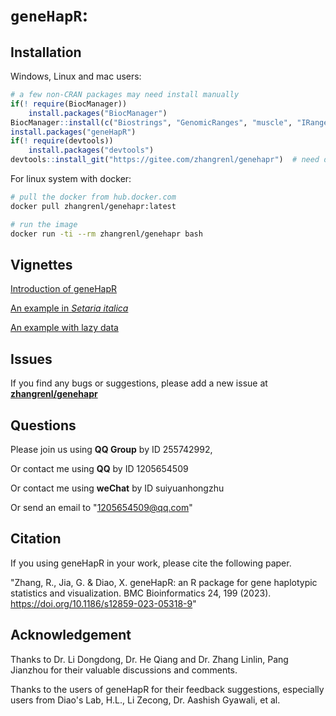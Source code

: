 # `geneHapR`:

## Installation

Windows, Linux and mac users:

```r
# a few non-CRAN packages may need install manually
if(! require(BiocManager)) 
    install.packages("BiocManager")
BiocManager::install(c("Biostrings", "GenomicRanges", "muscle", "IRanges", "rtracklayer", "trackViewer"))
install.packages("geneHapR")
if(! require(devtools)) 
    install.packages("devtools")
devtools::install_git("https://gitee.com/zhangrenl/genehapr")  # need devtools package and git software
```

For linux system with docker:

```bash
# pull the docker from hub.docker.com
docker pull zhangrenl/genehapr:latest

# run the image
docker run -ti --rm zhangrenl/genehapr bash
```



## Vignettes 

[Introduction of geneHapR](https://gitee.com/zhangrenl/genehapr/wikis/Introduction.md)

[An example in *Setaria italica*](https://gitee.com/zhangrenl/genehapr/wikis/An_example_in_Setaria_italica)

[An example with lazy data](https://gitee.com/zhangrenl/genehapr/wikis/An%20example%20using%20lazy%20data%20in%20geneHapR)

## Issues

If you find any bugs or suggestions, please add a new issue at [**zhangrenl/genehapr**](https://gitee.com/zhangrenl/genehapr/issues)

## Questions

Please join us using **QQ Group** by ID 255742992,

Or contact me using **QQ** by ID 1205654509

Or contact me using **weChat** by ID suiyuanhongzhu

Or send an email to "1205654509@qq.com"

## Citation

If you using geneHapR in your work, please cite the following paper.

"Zhang, R., Jia, G. & Diao, X. geneHapR: an R package for gene haplotypic statistics and visualization. BMC Bioinformatics 24, 199 (2023). https://doi.org/10.1186/s12859-023-05318-9"

## Acknowledgement

Thanks to Dr. Li Dongdong, Dr. He Qiang and Dr. Zhang Linlin, Pang Jianzhou for their valuable discussions and comments.

Thanks to the users of geneHapR for their feedback suggestions, especially users from Diao's Lab,
H.L., Li Zecong, Dr. Aashish Gyawali, et al.
